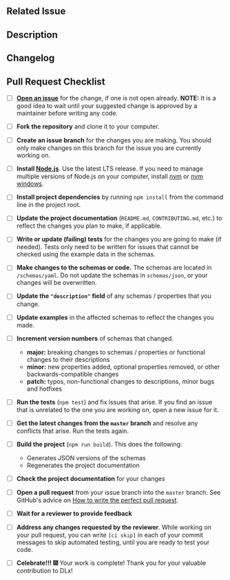 <!--- Provide a general summary of your changes in the Title above -->

## Related Issue
<!-- This project only accepts pull requests related to open issues. -->
<!-- Please link to the issue here, or open an issue if you have not already. -->

## Description
<!-- in 1-3 sentences, please provide a high-level overview of what changes were made. -->
<!-- If appropriate, document your reasoning for why you made the changes the way you did. -->

## Changelog
<!-- What specific changes were made? List each change as a bullet point with a label. -->
<!-- See the issues tracker for a list of labels to use. -->
<!-- Some examples: -->

<!-- DOCS: add documentation about new app.sync() method -->
<!-- NEW: add app.sync() method to App object -->
<!-- CHANGE: update app.init() to call app.sync() -->

## Pull Request Checklist

- [ ] **[Open an issue](https://github.com/digitallinguistics/spec/issues/new)** for the change, if one is not open already. **NOTE:** It is a good idea to wait until your suggested change is approved by a maintainer before writing any code.

- [ ] **Fork the repository** and clone it to your computer.

- [ ] **Create an issue branch** for the changes you are making. You should only make changes on this branch for the issue you are currently working on.

- [ ] **Install [Node.js](https://nodejs.org/en/)**. Use the latest LTS release. If you need to manage multiple versions of Node.js on your computer, install [nvm](https://github.com/creationix/nvm) or [nvm windows](https://github.com/coreybutler/nvm-windows).

- [ ] **Install project dependencies** by running `npm install` from the command line in the project root.

- [ ] **Update the project documentation** (`README.md`, `CONTRIBUTING.md`, etc.) to reflect the changes you plan to make, if applicable.

- [ ] **Write or update (failing) tests** for the changes you are going to make (if needed). Tests only need to be written for issues that cannot be checked using the example data in the schemas.

- [ ] **Make changes to the schemas or code.** The schemas are located in `/schemas/yaml`. Do not update the schemas in `schemas/json`, or your changes will be overwritten.

- [ ] **Update the `"description"` field** of any schemas / properties that you change.

- [ ] **Update examples** in the affected schemas to reflect the changes you made.

- [ ] **Increment version numbers** of schemas that changed.

  - **major:** breaking changes to schemas / properties or functional changes to their descriptions
  - **minor:** new properties added, optional properties removed, or other backwards-compatible changes
  - **patch:** typos, non-functional changes to descriptions, minor bugs and hotfixes

- [ ] **Run the tests** (`npm test`) and fix issues that arise. If you find an issue that is unrelated to the one you are working on, open a new issue for it.

- [ ] **Get the latest changes from the `master` branch** and resolve any conflicts that arise. Run the tests again.

- [ ] **Build the project** (`npm run build`). This does the following:

  - Generates JSON versions of the schemas
  - Regenerates the project documentation

- [ ] **Check the project documentation** for your changes

- [ ] **Open a pull request** from your issue branch into the `master` branch. See GitHub's advice on [How to write the perfect pull request](https://blog.github.com/2015-01-21-how-to-write-the-perfect-pull-request/).

- [ ] **Wait for a reviewer to provide feedback**

- [ ] **Address any changes requested by the reviewer**. While working on your pull request, you can write `[ci skip]` in each of your commit messages to skip automated testing, until you are ready to test your code.

- [ ] **Celebrate!!!** :fireworks: Your work is complete! Thank you for your valuable contribution to DLx!
